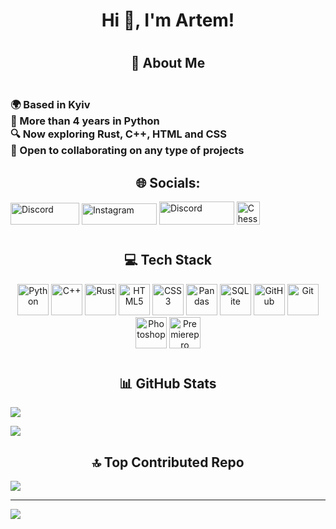 ## <h1 align="center">Hi 👋, I'm Artem!</h1>
# <h2 align="center">💫 About Me</h2>
<h3><br>    🌍  Based in Kyiv<br>    🧠  More than 4 years in Python<br>    🔍  Now exploring Rust, C++, HTML and CSS<br>    🤝  Open to collaborating on any type of projects<br></h3>

## <h2 align="center">🌐 Socials:
<a href="https://discord.gg/dbknbka"><img src="https://img.shields.io/badge/Discord-%237289DA.svg?logo=discord&logoColor=white" alt="Discord" width="110" height="35"/></a>
<a href="https://instagram.com/___artem_chik___"><img src="https://img.shields.io/badge/Instagram-%23E4405F.svg?logo=Instagram&logoColor=white" alt="Instagram" width="120" height="34"/></a>
<a href="https://tiktok.com/@csgo2_movie"><img src="https://img.shields.io/badge/TikTok-%23000000.svg?logo=TikTok&logoColor=white" alt="Discord" width="120" height="37"/></a>
<a href="https://www.chess.com/member/dblnbka"><img src="https://avatars.githubusercontent.com/u/577023?s=280&v=4" alt="Chess.com" width="37" height="37"/></a>

# <h2 align="center">💻 Tech Stack</h2>
<p align="center">
  <img src="https://cdn.jsdelivr.net/gh/devicons/devicon/icons/python/python-original.svg" alt="Python" width="50" height="50"/>
  <img src="https://img.icons8.com/?size=512&id=40669" alt="C++" width="50" height="50"/>
  <img src="https://cdn.jsdelivr.net/gh/devicons/devicon/icons/rust/rust-original.svg" alt="Rust" width="50" height="50"/>
  <img src="https://cdn.jsdelivr.net/gh/devicons/devicon/icons/html5/html5-original.svg" alt="HTML5" width="50" height="50"/>
  <img src="https://cdn.jsdelivr.net/gh/devicons/devicon/icons/css3/css3-original.svg" alt="CSS3" width="50" height="50"/>
  <img src="https://cdn.jsdelivr.net/gh/devicons/devicon/icons/pandas/pandas-original.svg" alt="Pandas" width="50" height="50"/>
  <img src="https://cdn.jsdelivr.net/gh/devicons/devicon/icons/sqlite/sqlite-original.svg" alt="SQLite" width="50" height="50"/>
  <img src="https://cdn.jsdelivr.net/gh/devicons/devicon/icons/github/github-original.svg" alt="GitHub" width="50" height="50"/>
  <img src="https://cdn.jsdelivr.net/gh/devicons/devicon/icons/git/git-original.svg" alt="Git" width="50" height="50"/>
  <img src="https://cdn.jsdelivr.net/gh/devicons/devicon/icons/photoshop/photoshop-original.svg" alt="Photoshop" width="50" height="50"/>
  <img src="https://cdn.jsdelivr.net/gh/devicons/devicon/icons/premierepro/premierepro-original.svg" alt="Premierepro" width="50" height="50"/>
</p>

# <h2 align="center">📊 GitHub Stats</h2>
![](https://github-readme-stats.vercel.app/api?username=DblNbKA&theme=dark&hide_border=false&include_all_commits=true&count_private=true)<br/>

![](https://github-readme-stats.vercel.app/api/top-langs/?username=DblNbKA&theme=dark&hide_border=false&include_all_commits=true&count_private=true&layout=compact)

### <h2 align="center">🔝 Top Contributed Repo</h2>
![](https://github-contributor-stats.vercel.app/api?username=DblNbKA&limit=5&theme=dark&combine_all_yearly_contributions=true)

---
[![](https://visitcount.itsvg.in/api?id=DblNbKA&icon=0&color=0)](https://visitcount.itsvg.in)

<!-- Proudly created with GPRM ( https://gprm.itsvg.in ) -->
